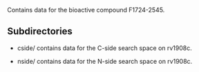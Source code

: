 Contains data for the bioactive compound F1724-2545.

## Subdirectories

- cside/ contains data for the C-side search space on rv1908c.

- nside/ contains data for the N-side search space on rv1908c.

